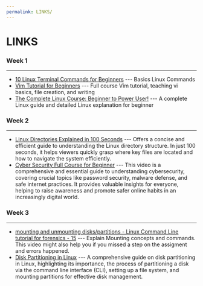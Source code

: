 ```yaml
---
permalink: LINKS/
---
```


# LINKS

### Week 1
---

- [10 Linux Terminal Commands for Beginners](https://www.youtube.com/watch?v=CpTfQ-q6MPU&feature=youtu.be) --- Basics Linux Commands  
- [Vim Tutorial for Beginners](https://www.youtube.com/watch?v=RZ4p-saaQkc&pp=ygULdmkgdHV0b3JpYWw%3D) --- Full course Vim tutorial, teaching vi basics, file creation, and writing  
- [The Complete Linux Course: Beginner to Power User!](https://www.youtube.com/watch?v=wBp0Rb-ZJak&feature=youtu.be) --- A complete Linux guide and detailed Linux explanation for beginner

### Week 2
---

- [Linux Directories Explained in 100 Seconds](https://youtu.be/42iQKuQodW4?si=su2ttbenQ-ds7V0o) --- Offers a concise and efficient guide to understanding the Linux directory structure. In just 100 seconds, it helps viewers quickly grasp where key files are located and how to navigate the system efficiently.
- [Cyber Security Full Course for Beginner](https://youtu.be/U_P23SqJaDc?si=xRSWgV7YOIDSbQLT) --- This video is a comprehensive and essential guide to understanding cybersecurity, covering crucial topics like password security, malware defense, and safe internet practices. It provides valuable insights for everyone, helping to raise awareness and promote safer online habits in an increasingly digital world.

### Week 3
---

- [mounting and unmounting disks/partitions - Linux Command Line tutorial for forensics - 15](https://youtu.be/F-a_BBAGfkE?si=ZgGf5FTSyLyXzagV) --- Explain Mounting concepts and commands. This video might also help you if you missed a step on the assigment and errors happened.
- [Disk Partitioning in Linux](https://www.geeksforgeeks.org/disk-partitioning-in-linux/) --- A comprehensive guide on disk partitioning in Linux, highlighting its importance, the process of partitioning a disk via the command line interface (CLI), setting up a file system, and mounting partitions for effective disk management.
